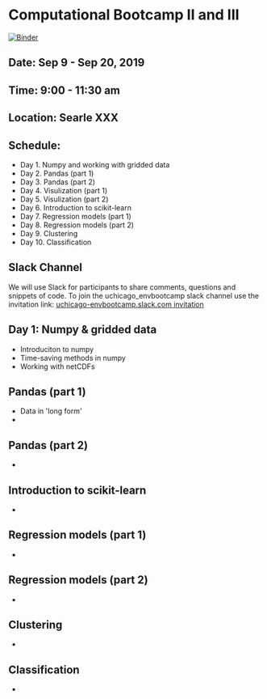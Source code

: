 # Computational Bootcamp II and III
[![Binder](https://mybinder.org/badge.svg)](https://mybinder.org/v2/gh/rcc-uchicago/env_bootcamp/master?urlpath=lab)

## Date: Sep 9 - Sep 20, 2019
## Time: 9:00 - 11:30 am
## Location: Searle XXX

## Schedule:
* Day 1. Numpy and working with gridded data
* Day 2. Pandas (part 1)
* Day 3. Pandas (part 2)
* Day 4. Visulization (part 1)
* Day 5. Visulization (part 2)
* Day 6. Introduction to scikit-learn
* Day 7. Regression models (part 1)
* Day 8. Regression models (part 2)
* Day 9. Clustering
* Day 10. Classification

## Slack Channel
We will use Slack for participants to share comments, questions and snippets of code. 
To join the uchicago_envbootcamp slack channel use the invitation link: 
[uchicago-envbootcamp.slack.com invitation](
https://join.slack.com/t/uchicago-envbootcamp/shared_invite/enQtNDMxNzY4NDY5NzgxLTY3ZTFjMmE3ZjExOTljZmE3NWI3ODFkZDg1M2IwMzQyYTE3MDVhZTQ5M2RkNTM4MmQ0YTM4Y2FmOWQ5ZmYxNTQ)

## Day 1: Numpy & gridded data
* Introduciton to numpy  
* Time-saving methods in numpy
* Working with netCDFs
 
## Pandas (part 1)
* Data in 'long form'
*

## Pandas (part 2)
*

## Introduction to scikit-learn
*

## Regression models (part 1)
*

## Regression models (part 2)
*

## Clustering
*

## Classification
*
